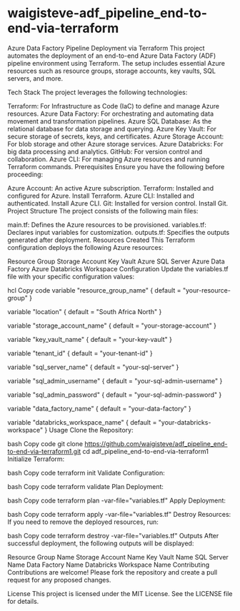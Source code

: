 # waigisteve-adf_pipeline_end-to-end-via-terraform

Azure Data Factory Pipeline Deployment via Terraform
This project automates the deployment of an end-to-end Azure Data Factory (ADF) pipeline environment using Terraform. The setup includes essential Azure resources such as resource groups, storage accounts, key vaults, SQL servers, and more.

Tech Stack
The project leverages the following technologies:

Terraform: For Infrastructure as Code (IaC) to define and manage Azure resources.
Azure Data Factory: For orchestrating and automating data movement and transformation pipelines.
Azure SQL Database: As the relational database for data storage and querying.
Azure Key Vault: For secure storage of secrets, keys, and certificates.
Azure Storage Account: For blob storage and other Azure storage services.
Azure Databricks: For big data processing and analytics.
GitHub: For version control and collaboration.
Azure CLI: For managing Azure resources and running Terraform commands.
Prerequisites
Ensure you have the following before proceeding:

Azure Account: An active Azure subscription.
Terraform: Installed and configured for Azure. Install Terraform.
Azure CLI: Installed and authenticated. Install Azure CLI.
Git: Installed for version control. Install Git.
Project Structure
The project consists of the following main files:

main.tf: Defines the Azure resources to be provisioned.
variables.tf: Declares input variables for customization.
outputs.tf: Specifies the outputs generated after deployment.
Resources Created
This Terraform configuration deploys the following Azure resources:

Resource Group
Storage Account
Key Vault
Azure SQL Server
Azure Data Factory
Azure Databricks Workspace
Configuration
Update the variables.tf file with your specific configuration values:

hcl
Copy code
variable "resource_group_name" {
  default = "your-resource-group"
}

variable "location" {
  default = "South Africa North"
}

variable "storage_account_name" {
  default = "your-storage-account"
}

variable "key_vault_name" {
  default = "your-key-vault"
}

variable "tenant_id" {
  default = "your-tenant-id"
}

variable "sql_server_name" {
  default = "your-sql-server"
}

variable "sql_admin_username" {
  default = "your-sql-admin-username"
}

variable "sql_admin_password" {
  default = "your-sql-admin-password"
}

variable "data_factory_name" {
  default = "your-data-factory"
}

variable "databricks_workspace_name" {
  default = "your-databricks-workspace"
}
Usage
Clone the Repository:

bash
Copy code
git clone https://github.com/waigisteve/adf_pipeline_end-to-end-via-terraform1.git
cd adf_pipeline_end-to-end-via-terraform1
Initialize Terraform:

bash
Copy code
terraform init
Validate Configuration:

bash
Copy code
terraform validate
Plan Deployment:

bash
Copy code
terraform plan -var-file="variables.tf"
Apply Deployment:

bash
Copy code
terraform apply -var-file="variables.tf"
Destroy Resources: If you need to remove the deployed resources, run:

bash
Copy code
terraform destroy -var-file="variables.tf"
Outputs
After successful deployment, the following outputs will be displayed:

Resource Group Name
Storage Account Name
Key Vault Name
SQL Server Name
Data Factory Name
Databricks Workspace Name
Contributing
Contributions are welcome! Please fork the repository and create a pull request for any proposed changes.

License
This project is licensed under the MIT License. See the LICENSE file for details.

